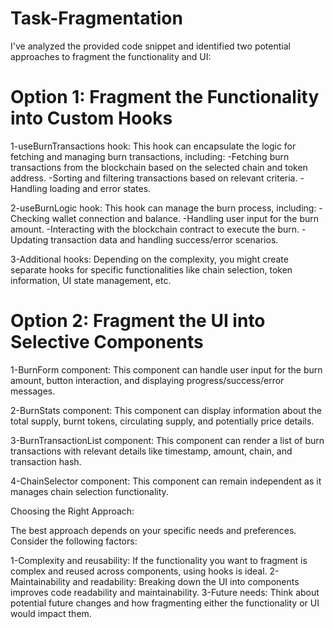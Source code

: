 # Task-Fragmentation


I've analyzed the provided code snippet and identified two potential approaches to fragment the functionality and UI:

# Option 1: Fragment the Functionality into Custom Hooks

1-useBurnTransactions hook: This hook can encapsulate the logic for fetching and managing burn transactions, including:
     -Fetching burn transactions from the blockchain based on the selected chain and token address.
     -Sorting and filtering transactions based on relevant criteria.
     -Handling loading and error states.
     
2-useBurnLogic hook: This hook can manage the burn process, including:
     -Checking wallet connection and balance.
     -Handling user input for the burn amount.
     -Interacting with the blockchain contract to execute the burn.
     -Updating transaction data and handling success/error scenarios.
     
3-Additional hooks: Depending on the complexity, you might create separate hooks for specific functionalities like chain selection, token information, UI state management, etc.

# Option 2: Fragment the UI into Selective Components

1-BurnForm component: This component can handle user input for the burn amount, button interaction, and displaying progress/success/error messages.

2-BurnStats component: This component can display information about the total supply, burnt tokens, circulating supply, and potentially price details.

3-BurnTransactionList component: This component can render a list of burn transactions with relevant details like timestamp, amount, chain, and transaction hash.

4-ChainSelector component: This component can remain independent as it manages chain selection functionality.

Choosing the Right Approach:

The best approach depends on your specific needs and preferences. Consider the following factors:

1-Complexity and reusability: If the functionality you want to fragment is complex and reused across components, using hooks is ideal.
2-Maintainability and readability: Breaking down the UI into components improves code readability and maintainability.
3-Future needs: Think about potential future changes and how fragmenting either the functionality or UI would impact them.
